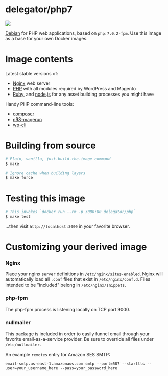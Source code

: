 # delegator/php7

[![](https://badge.imagelayers.io/delegator/php7:latest.svg)](https://imagelayers.io/?images=delegator/php7:latest)

[Debian][1] for PHP web applications, based on `php:7.0.2-fpm`. Use this image as
a base for your own Docker images.

# Image contents

Latest stable versions of:

 - [Nginx][2] web server
 - [PHP][3] with all modules required by WordPress and Magento
 - [Ruby][4], and [node.js][5] for any asset building processes you might have

Handy PHP command-line tools:
 - [composer][6]
 - [n98-magerun][7]
 - [wp-cli][8]

# Building from source
```bash
# Plain, vanilla, just-build-the-image command
$ make

# Ignore cache when building layers
$ make force
```

# Testing this image

```bash
# This invokes `docker run --rm -p 3000:80 delegator/php`
$ make test
```

...then visit `http://localhost:3000` in your favorite browser.

# Customizing your derived image

### Nginx

Place your nginx `server` definitions in `/etc/nginx/sites-enabled`. Nginx will
automatically load all `.conf` files that exist in `/etc/nginx/conf.d`. Files
intended to be "included" belong in `/etc/nginx/snippets`.

### php-fpm

The php-fpm process is listening locally on TCP port 9000.

### nullmailer

This package is included in order to easily funnel email through your favorite
email-as-a-service provider. Be sure to override all files under `/etc/nullmailer`.

An example `remotes` entry for Amazon SES SMTP:

`email-smtp.us-east-1.amazonaws.com smtp --port=587 --starttls --user=your_username_here --pass=your_password_here`

[1]: https://www.debian.org/
[2]: http://nginx.org/
[3]: https://secure.php.net/
[4]: https://www.ruby-lang.org/en/
[5]: https://nodejs.org/
[6]: https://getcomposer.org/
[7]: http://magerun.net/
[8]: http://wp-cli.org/
